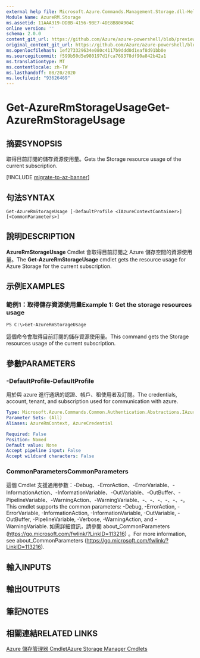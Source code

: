 ```yaml
---
external help file: Microsoft.Azure.Commands.Management.Storage.dll-Help.xml
Module Name: AzureRM.Storage
ms.assetid: 11AAA319-DDBB-4156-9BE7-4DE8B80A904C
online version: ''
schema: 2.0.0
content_git_url: https://github.com/Azure/azure-powershell/blob/preview/src/ResourceManager/Storage/Stack/Commands.Management.Storage/help/Get-AzureRmStorageUsage.md
original_content_git_url: https://github.com/Azure/azure-powershell/blob/preview/src/ResourceManager/Storage/Stack/Commands.Management.Storage/help/Get-AzureRmStorageUsage.md
ms.openlocfilehash: 1ef273329634e080c4117b9ddd0d1eaf8d91bb0e
ms.sourcegitcommit: f599b50d5e980197d1fca769378df90a842b42a1
ms.translationtype: MT
ms.contentlocale: zh-TW
ms.lasthandoff: 08/20/2020
ms.locfileid: "93626469"
---
```

# <span data-ttu-id="20be0-101">Get-AzureRmStorageUsage</span><span class="sxs-lookup"><span data-stu-id="20be0-101">Get-AzureRmStorageUsage</span></span>

## <span data-ttu-id="20be0-102">摘要</span><span class="sxs-lookup"><span data-stu-id="20be0-102">SYNOPSIS</span></span>
<span data-ttu-id="20be0-103">取得目前訂閱的儲存資源使用量。</span><span class="sxs-lookup"><span data-stu-id="20be0-103">Gets the Storage resource usage of the current subscription.</span></span>

[!INCLUDE [migrate-to-az-banner](../../includes/migrate-to-az-banner.md)]

## <span data-ttu-id="20be0-104">句法</span><span class="sxs-lookup"><span data-stu-id="20be0-104">SYNTAX</span></span>

```
Get-AzureRmStorageUsage [-DefaultProfile <IAzureContextContainer>] [<CommonParameters>]
```

## <span data-ttu-id="20be0-105">說明</span><span class="sxs-lookup"><span data-stu-id="20be0-105">DESCRIPTION</span></span>
<span data-ttu-id="20be0-106">**AzureRmStorageUsage** Cmdlet 會取得目前訂閱之 Azure 儲存空間的資源使用量。</span><span class="sxs-lookup"><span data-stu-id="20be0-106">The **Get-AzureRmStorageUsage** cmdlet gets the resource usage for Azure Storage for the current subscription.</span></span>

## <span data-ttu-id="20be0-107">示例</span><span class="sxs-lookup"><span data-stu-id="20be0-107">EXAMPLES</span></span>

### <span data-ttu-id="20be0-108">範例1：取得儲存資源使用量</span><span class="sxs-lookup"><span data-stu-id="20be0-108">Example 1: Get the storage resources usage</span></span>
```
PS C:\>Get-AzureRmStorageUsage
```

<span data-ttu-id="20be0-109">這個命令會取得目前訂閱的儲存資源使用量。</span><span class="sxs-lookup"><span data-stu-id="20be0-109">This command gets the Storage resources usage of the current subscription.</span></span>

## <span data-ttu-id="20be0-110">參數</span><span class="sxs-lookup"><span data-stu-id="20be0-110">PARAMETERS</span></span>

### <span data-ttu-id="20be0-111">-DefaultProfile</span><span class="sxs-lookup"><span data-stu-id="20be0-111">-DefaultProfile</span></span>
<span data-ttu-id="20be0-112">用於與 azure 進行通訊的認證、帳戶、租使用者及訂閱。</span><span class="sxs-lookup"><span data-stu-id="20be0-112">The credentials, account, tenant, and subscription used for communication with azure.</span></span>

```yaml
Type: Microsoft.Azure.Commands.Common.Authentication.Abstractions.IAzureContextContainer
Parameter Sets: (All)
Aliases: AzureRmContext, AzureCredential

Required: False
Position: Named
Default value: None
Accept pipeline input: False
Accept wildcard characters: False
```

### <span data-ttu-id="20be0-113">CommonParameters</span><span class="sxs-lookup"><span data-stu-id="20be0-113">CommonParameters</span></span>
<span data-ttu-id="20be0-114">這個 Cmdlet 支援通用參數：-Debug、-ErrorAction、-ErrorVariable、-InformationAction、-InformationVariable、-OutVariable、-OutBuffer、-PipelineVariable、-WarningAction、-WarningVariable、-、-、-、-、-、-。</span><span class="sxs-lookup"><span data-stu-id="20be0-114">This cmdlet supports the common parameters: -Debug, -ErrorAction, -ErrorVariable, -InformationAction, -InformationVariable, -OutVariable, -OutBuffer, -PipelineVariable, -Verbose, -WarningAction, and -WarningVariable.</span></span> <span data-ttu-id="20be0-115">如需詳細資訊，請參閱 about_CommonParameters (https://go.microsoft.com/fwlink/?LinkID=113216) 。</span><span class="sxs-lookup"><span data-stu-id="20be0-115">For more information, see about_CommonParameters (https://go.microsoft.com/fwlink/?LinkID=113216).</span></span>

## <span data-ttu-id="20be0-116">輸入</span><span class="sxs-lookup"><span data-stu-id="20be0-116">INPUTS</span></span>

## <span data-ttu-id="20be0-117">輸出</span><span class="sxs-lookup"><span data-stu-id="20be0-117">OUTPUTS</span></span>

## <span data-ttu-id="20be0-118">筆記</span><span class="sxs-lookup"><span data-stu-id="20be0-118">NOTES</span></span>

## <span data-ttu-id="20be0-119">相關連結</span><span class="sxs-lookup"><span data-stu-id="20be0-119">RELATED LINKS</span></span>

[<span data-ttu-id="20be0-120">Azure 儲存管理器 Cmdlet</span><span class="sxs-lookup"><span data-stu-id="20be0-120">Azure Storage Manager Cmdlets</span></span>](./AzureRM.Storage.md)


